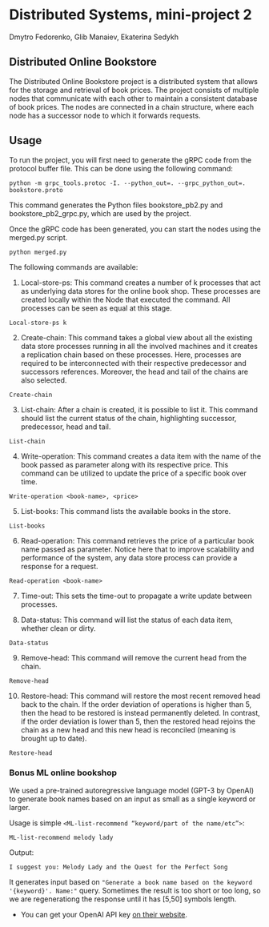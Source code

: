 # Distributed Systems, mini-project 2
Dmytro Fedorenko, Glib Manaiev, Ekaterina Sedykh

## Distributed Online Bookstore
The Distributed Online Bookstore project is a distributed system that allows for the storage and retrieval of book prices. The project consists of multiple nodes that communicate with each other to maintain a consistent database of book prices. The nodes are connected in a chain structure, where each node has a successor node to which it forwards requests.

## Usage
To run the project, you will first need to generate the gRPC code from the protocol buffer file. This can be done using the following command:
```
python -m grpc_tools.protoc -I. --python_out=. --grpc_python_out=. bookstore.proto
```

This command generates the Python files bookstore_pb2.py and bookstore_pb2_grpc.py, which are used by the project.

Once the gRPC code has been generated, you can start the nodes using the merged.py script.
```
python merged.py
```

The following commands are available:

1. Local-store-ps: This command creates a number of k processes that act as underlying data stores for the online book shop. These processes are created locally within the Node that executed the command. All processes can be seen as equal at this stage.
```
Local-store-ps k
```
2. Create-chain: This command takes a global view about all the existing data store processes running in all the involved machines and it creates a replication chain based on these processes. Here, processes are required to be interconnected with their respective predecessor and successors references. Moreover, the head and tail of the chains are also selected.
```
Create-chain
```
3. List-chain: After a chain is created, it is possible to list it. This command should list the current status of the chain, highlighting successor, predecessor, head and tail.
```
List-chain
```
4. Write-operation: This command creates a data item with the name of the book passed as parameter along with its respective price. This command can be utilized to update the price of a specific book over time.
```
Write-operation <book-name>, <price>
```
5. List-books: This command lists the available books in the store.
```
List-books
```
6. Read-operation: This command retrieves the price of a particular book name passed as parameter. Notice here that to improve scalability and performance of the system, any data store process can provide a response for a request.
```
Read-operation <book-name>
```
7. Time-out: This sets the time-out to propagate a write update between processes.

8. Data-status: This command will list the status of each data item, whether clean or dirty.
```
Data-status
```
9. Remove-head: This command will remove the current head from the chain.
```
Remove-head
```
10. Restore-head: This command will restore the most recent removed head back to the chain. If the order deviation of operations is higher than 5, then the head to be restored is instead permanently deleted. In contrast, if the order deviation is lower than 5, then the restored head rejoins the chain as a new head and this new head is reconciled (meaning is brought up to date).
```
Restore-head
```

### Bonus ML online bookshop

We used a pre-trained autoregressive language model (GPT-3 by OpenAI) to generate book names based on an input as small as a single keyword or larger.

  Usage is simple `<ML-list-recommend “keyword/part of the name/etc”>`:

``` 
ML-list-recommend melody lady
```
Output:
```
I suggest you: Melody Lady and the Quest for the Perfect Song
```

It generates input based on `"Generate a book name based on the keyword '{keyword}'. Name:"` query. Sometimes the result is too short or too long, so we are regenerationg the response until it has [5,50] symbols length.

* You can get your OpenAI API key [on their website](https://openai.com/product#made-for-developers).
